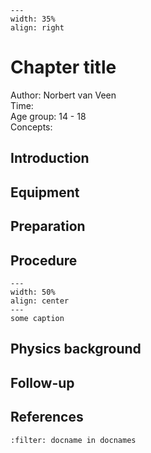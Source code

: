 

<div style="clear: both;">

```{figure} ../../figures/open.png
---
width: 35%
align: right
```

</div>

# Chapter title


Author: Norbert van Veen    \
Time:	  	\
Age group:	14 - 18\
Concepts:	

## Introduction

## Equipment

## Preparation

## Procedure

```{figure} demo47_figure1.jpg
---
width: 50%
align: center
---
some caption
```

## Physics background

## Follow-up

## References
```{bibliography}
:filter: docname in docnames
```